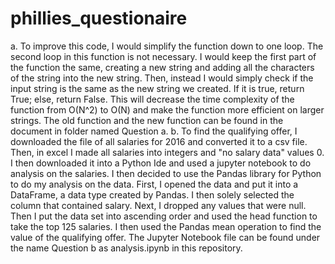 # phillies_questionaire

a. 
To improve this code, I would simplify the function down to one loop. The second loop in this function is not necessary. I would keep the first part of the function the same, creating a new string and adding all the characters of the string into the new string. Then, instead I would simply check if the input string is the same as the new string we created. If it is true, return True; else, return False. This will decrease the time complexity of the function from O(N^2) to O(N) and make the function more efficient on larger strings. The old function and the new function can be found in the document in folder named Question a. 
b. 
To find the qualifying offer, I downloaded the file of all salaries for 2016 and converted it to a csv file. Then, in excel I made all salaries into integers and "no salary data" values 0. I then downloaded it into a Python Ide and used a jupyter notebook to do analysis on the salaries. I then decided to use the Pandas library for Python to do my analysis on the data. First, I opened the data and put it into a DataFrame, a data type created by Pandas. I then solely selected the column that contained salary. Next, I dropped any values that were null. Then I put the data set into ascending order and used the head function to take the top 125 salaries. I then used the Pandas mean operation to find the value of the qualifying offer. The Jupyter Notebook file can be found under the name Question b as analysis.ipynb in this repository. 
